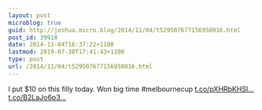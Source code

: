 ```yaml
---
layout: post
microblog: true
guid: http://joshua.micro.blog/2014/11/04/t529507677156950016.html
post_id: 39918
date: 2014-11-04T16:37:22+1100
lastmod: 2019-07-30T17:41:43+1100
type: post
url: /2014/11/04/t529507677156950016.html
---
```

I put $10 on this filly today. Won big time #melbournecup [t.co/pXHRbKHSl...](http://t.co/pXHRbKHSlq) [t.co/B2LaJo6p3...](http://t.co/B2LaJo6p3L)
